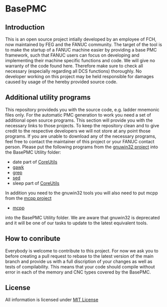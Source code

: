 # BasePMC
## Introduction
This is an open source project intially developed by an employee of FCH, now maintained by FEG and the FANUC
 community. The target of the tool is to make the startup of a FANUC machine easier by providing a base
 PMC framework, such that FANUC users can focus on developing and implementing their machine specific 
 functions and code. We will give no warranty of the code found here. Therefore make sure to check
 all necessary (especially regarding all DCS functions) thoroughly. No developer working on this project 
 may be held responsible for damages caused by usage of the hereby provided source code. 
 
 ## Additional utility programs
 This repository provideds you with the source code, e.g. ladder mnemonic files only. For the automatic 
 PMC generation to work you need a set of additional open source programs. This section will provide 
 you with the necessary links to those projects. To keep the repository clean and to give credit to the 
 respective developers we will not store at any point those programs. If you are unable to download any of 
 the necessary programs, feel free to contact the maintainer of this project or your FANUC contact person.
 Please put the following programs from the [gnuwin32 project](http://gnuwin32.sourceforge.net/) 
 into the BasePMC Utility folder:
  * date part of [CoreUtils](https://sourceforge.net/projects/gnuwin32/files/coreutils/)
  * [gawk](https://sourceforge.net/projects/gnuwin32/files/gawk/)
  * [grep](https://sourceforge.net/projects/gnuwin32/files/grep/)
  * [sed](https://sourceforge.net/projects/gnuwin32/files/sed/) 
  * sleep part of [CoreUtils](https://sourceforge.net/projects/gnuwin32/files/coreutils/)
  
In addition you need to the gnuwin32 tools you will also need to put mcpp from the 
[mcpp project](http://mcpp.sourceforge.net/)
 * [mcpp](https://sourceforge.net/projects/mcpp/files/mcpp/V.2.7.2/mcpp-2.7.2-bin.zip/download?use_mirror=kumisystems&download=) 

into the BasePMC Utility folder.
We are aware that gnuwin32 is deprecated and it will be one of our tasks to update to the latest equivalent 
tools. 

## How to conribute
Everybody is welcome to contribute to this project. For now we ask you to before creating a pull request
to rebase to the latest version of the main branch and provide us with a full discription of your changes
as well as tests of compilability. This means that your code should compile without error in each of the 
memory and CNC types covered by the BasePMC.
 
## License
All information is licensed under [MIT License](https://github.com/MarkusFANUC/BasePMC/blob/main/LICENSE)


